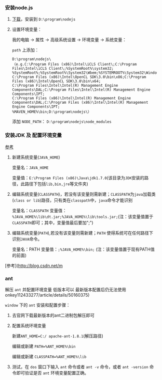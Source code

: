 ### 安装node.js ###

1. [下载](https://nodejs.org/en/)，安装到 `D:\program\nodejs`

2. 设置环境变量：

   我的电脑 -> 属性 -> 高级系统设置 -> 环境变量 -> 系统变量：

   `path` 上添加： 

	   D:\program\nodejs\
       （e.g.C:\Program Files (x86)\Intel\iCLS Client\;C:\Program Files\Intel\iCLS Client\;%SystemRoot%\system32;
       %SystemRoot%;%SystemRoot%\System32\Wbem;%SYSTEMROOT%\System32\WindowsPowerShell\v1.0\;
       C:\Program Files (x86)\Intel\OpenCL SDK\3.0\bin\x86;C:\Program Files (x86)\Intel\OpenCL SDK\3.0\bin\x64;
       C:\Program Files\Intel\Intel(R) Management Engine Components\DAL;C:\Program Files\Intel\Intel(R) Management Engine Components\IPT;
       C:\Program Files (x86)\Intel\Intel(R) Management Engine Components\DAL;C:\Program Files (x86)\Intel\Intel(R) Management Engine Components\IPT;
       %MAVEN_HOME%\bin;D:\program\nodejs\）

   添加 `NODE_PATH`： `D:\program\nodejs\node_modules`


### 安装JDK 及 配置环境变量 ###

[参考](http://blog.csdn.net/mazhaojuan/article/details/7468639/)

1. 新建系统变量(`JAVA_HOME`)

	变量名：`JAVA_HOME`

	变量值：`E:\Program Files (x86)\Java\jdk1.7.0`(该目录为`JDK`安装的路径，此路径下包括`lib,bin,jre`等文件夹)

2. 编辑系统变量(`CLASSPATH`)，若没有该变量则需新建；`CLASSPATH`为`java`加载类(`class or lib`)路径，只有类在`classpath`中，`java`命令才能识别

	变量名：`CLASSPATH`
	变量值：`%JAVA_HOME%\lib\dt.jar;%JAVA_HOME%\lib\tools.jar;`(注：该变量值置于`CLASSPATH`即可；其中，变量值最后要加";")

2. 编辑系统变量(`PATH`),若没有该变量则需新建；`PATH` 使得系统可在任何路径下识别`JAVA`命令。

	变量名：PATH
	变量值：`;%JAVA_HOME%\bin;` (注：该变量值置于现有PATH值的前面)



[参考](http://blog.csdn.net/m
### ant ###

解压 `ant` 并配置环境变量 低版本可以 最新版本配置后仍无法使用
onkey112433277/article/details/50160375)

`window` 下的 `ant` 安装和配置步骤：

1. 去官网下载最新版本的ant二进制包解压即可

2. 配置系统环境变量

  	 新建` ANT_HOME=C:/ apache-ant-1.8.1 `(解压路径)

   	 编辑或新建 `PATH=%ANT_HOME%\bin`

     编辑或新建 `CLASSPATH=%ANT_HOME%\lib`

3. 测试，在 `dos` 窗口下输入 `ant` 命令或者 `ant -v` 命令，或者 `ant -version` 命令即可验证是否 `ant` 环境变量配置正确。